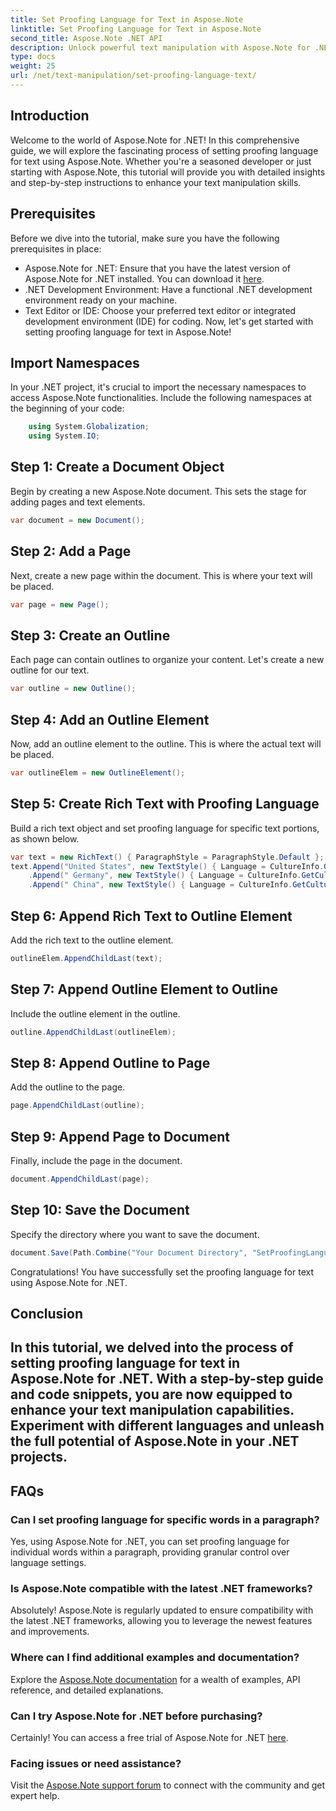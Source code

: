 ```yaml
---
title: Set Proofing Language for Text in Aspose.Note
linktitle: Set Proofing Language for Text in Aspose.Note
second_title: Aspose.Note .NET API
description: Unlock powerful text manipulation with Aspose.Note for .NET. Set proofing language effortlessly with step-by-step guidance. Enhance your .NET projects now!
type: docs
weight: 25
url: /net/text-manipulation/set-proofing-language-text/
---
```

## Introduction
Welcome to the world of Aspose.Note for .NET! In this comprehensive guide, we will explore the fascinating process of setting proofing language for text using Aspose.Note. Whether you're a seasoned developer or just starting with Aspose.Note, this tutorial will provide you with detailed insights and step-by-step instructions to enhance your text manipulation skills.
## Prerequisites
Before we dive into the tutorial, make sure you have the following prerequisites in place:
- Aspose.Note for .NET: Ensure that you have the latest version of Aspose.Note for .NET installed. You can download it [here](https://releases.aspose.com/note/net/).
- .NET Development Environment: Have a functional .NET development environment ready on your machine.
- Text Editor or IDE: Choose your preferred text editor or integrated development environment (IDE) for coding.
Now, let's get started with setting proofing language for text in Aspose.Note!
## Import Namespaces
In your .NET project, it's crucial to import the necessary namespaces to access Aspose.Note functionalities. Include the following namespaces at the beginning of your code:
```csharp
    using System.Globalization;
    using System.IO;
```
## Step 1: Create a Document Object
Begin by creating a new Aspose.Note document. This sets the stage for adding pages and text elements.
```csharp
var document = new Document();
```
## Step 2: Add a Page
Next, create a new page within the document. This is where your text will be placed.
```csharp
var page = new Page();
```
## Step 3: Create an Outline
Each page can contain outlines to organize your content. Let's create a new outline for our text.
```csharp
var outline = new Outline();
```
## Step 4: Add an Outline Element
Now, add an outline element to the outline. This is where the actual text will be placed.
```csharp
var outlineElem = new OutlineElement();
```
## Step 5: Create Rich Text with Proofing Language
Build a rich text object and set proofing language for specific text portions, as shown below.
```csharp
var text = new RichText() { ParagraphStyle = ParagraphStyle.Default };
text.Append("United States", new TextStyle() { Language = CultureInfo.GetCultureInfo("en-US") })
    .Append(" Germany", new TextStyle() { Language = CultureInfo.GetCultureInfo("de-DE") })
    .Append(" China", new TextStyle() { Language = CultureInfo.GetCultureInfo("zh-CN") });
```
## Step 6: Append Rich Text to Outline Element
Add the rich text to the outline element.
```csharp
outlineElem.AppendChildLast(text);
```
## Step 7: Append Outline Element to Outline
Include the outline element in the outline.
```csharp
outline.AppendChildLast(outlineElem);
```
## Step 8: Append Outline to Page
Add the outline to the page.
```csharp
page.AppendChildLast(outline);
```
## Step 9: Append Page to Document
Finally, include the page in the document.
```csharp
document.AppendChildLast(page);
```
## Step 10: Save the Document
Specify the directory where you want to save the document.
```csharp
document.Save(Path.Combine("Your Document Directory", "SetProofingLanguageForText.one"));
```
Congratulations! You have successfully set the proofing language for text using Aspose.Note for .NET.
## Conclusion
In this tutorial, we delved into the process of setting proofing language for text in Aspose.Note for .NET. With a step-by-step guide and code snippets, you are now equipped to enhance your text manipulation capabilities. Experiment with different languages and unleash the full potential of Aspose.Note in your .NET projects.
---
## FAQs
### Can I set proofing language for specific words in a paragraph?
Yes, using Aspose.Note for .NET, you can set proofing language for individual words within a paragraph, providing granular control over language settings.
### Is Aspose.Note compatible with the latest .NET frameworks?
Absolutely! Aspose.Note is regularly updated to ensure compatibility with the latest .NET frameworks, allowing you to leverage the newest features and improvements.
### Where can I find additional examples and documentation?
Explore the [Aspose.Note documentation](https://reference.aspose.com/note/net/) for a wealth of examples, API reference, and detailed explanations.
### Can I try Aspose.Note for .NET before purchasing?
Certainly! You can access a free trial of Aspose.Note for .NET [here](https://releases.aspose.com/).
### Facing issues or need assistance?
Visit the [Aspose.Note support forum](https://forum.aspose.com/c/note/28) to connect with the community and get expert help.
